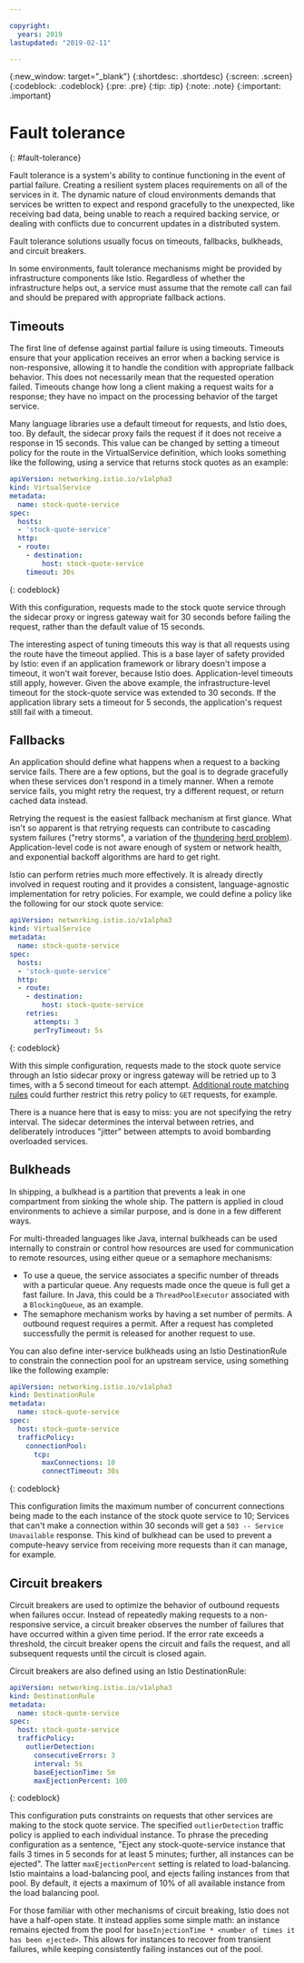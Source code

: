 ```yaml
---

copyright:
  years: 2019
lastupdated: "2019-02-11"

---
```


{:new_window: target="_blank"}
{:shortdesc: .shortdesc}
{:screen: .screen}
{:codeblock: .codeblock}
{:pre: .pre}
{:tip: .tip}
{:note: .note}
{:important: .important}

# Fault tolerance
{: #fault-tolerance}

Fault tolerance is a system's ability to continue functioning in the event of partial failure. Creating a resilient system places requirements on all of the services in it. The dynamic nature of cloud environments demands that services be written to expect and respond gracefully to the unexpected, like receiving bad data, being unable to reach a required backing service, or dealing with conflicts due to concurrent updates in a distributed system. 

Fault tolerance solutions usually focus on timeouts, fallbacks, bulkheads, and circuit breakers.

In some environments, fault tolerance mechanisms might be provided by infrastructure components like Istio. Regardless of whether the infrastructure helps out, a service must assume that the remote call can fail and should be prepared with appropriate fallback actions.

## Timeouts

The first line of defense against partial failure is using timeouts. Timeouts ensure that your application receives an error when a backing service is non-responsive, allowing it to handle the condition with appropriate fallback behavior. This does not necessarily mean that the requested operation failed. Timeouts change how long a client making a request waits for a response; they have no impact on the processing behavior of the target service.

Many language libraries use a default timeout for requests, and Istio does, too. By default, the sidecar proxy fails the request if it does not receive a response in 15 seconds. This value can be changed by setting a timeout policy for the route in the VirtualService definition, which looks something like the following, using a service that returns stock quotes as an example:

```yaml
apiVersion: networking.istio.io/v1alpha3
kind: VirtualService
metadata:
  name: stock-quote-service
spec:
  hosts:
  - 'stock-quote-service'
  http:
  - route:
    - destination:
        host: stock-quote-service
    timeout: 30s
```
{: codeblock}

With this configuration, requests made to the stock quote service through the sidecar proxy or ingress gateway wait for 30 seconds before failing the request, rather than the default value of 15 seconds.

The interesting aspect of tuning timeouts this way is that all requests using the route have the timeout applied. This is a base layer of safety provided by Istio: even if an application framework or library doesn't impose a timeout, it won't wait forever, because Istio does. Application-level timeouts still apply, however. Given the above example, the infrastructure-level timeout for the stock-quote service was extended to 30 seconds. If the application library sets a timeout for 5 seconds, the application's request still fail with a timeout.

## Fallbacks

An application should define what happens when a request to a backing service fails. There are a few options, but the goal is to degrade gracefully when these services don't respond in a timely manner. When a remote service fails, you might retry the request, try a different request, or return cached data instead.

Retrying the request is the easiest fallback mechanism at first glance. What isn't so apparent is that retrying requests can contribute to cascading system failures ("retry storms", a variation of the [thundering herd problem](https://en.wikipedia.org/wiki/Thundering_herd_problem)). Application-level code is not aware enough of system or network health, and exponential backoff algorithms are hard to get right.

Istio can perform retries much more effectively. It is already directly involved in request routing and it provides a consistent, language-agnostic implementation for retry policies. For example, we could define a policy like the following for our stock quote service:

```yaml
apiVersion: networking.istio.io/v1alpha3
kind: VirtualService
metadata:
  name: stock-quote-service
spec:
  hosts:
  - 'stock-quote-service'
  http:
  - route:
    - destination:
        host: stock-quote-service
    retries:
      attempts: 3
      perTryTimeout: 5s
```
{: codeblock}

With this simple configuration, requests made to the stock quote service through an Istio sidecar proxy or ingress gateway will be retried up to 3 times, with a 5 second timeout for each attempt. [Additional route matching rules](https://istio.io/docs/reference/config/istio.networking.v1alpha3/#HTTPMatchRequest) could further restrict this retry policy to `GET` requests, for example.

There is a nuance here that is easy to miss: you are not specifying the retry interval. The sidecar determines the interval between retries, and deliberately introduces "jitter" between attempts to avoid bombarding overloaded services.

## Bulkheads

In shipping, a bulkhead is a partition that prevents a leak in one compartment from sinking the whole ship. The pattern is applied in cloud environments to achieve a similar purpose, and is done in a few different ways.

For multi-threaded languages like Java, internal bulkheads can be used internally to constrain or control how resources are used for communication to remote resources, using either queue or a semaphore mechanisms:

- To use a queue, the service associates a specific number of threads with a particular queue. Any requests made once the queue is full get a fast failure. In Java, this could be a `ThreadPoolExecutor` associated with a `BlockingQueue`, as an example.
- The semaphore mechanism works by having a set number of permits. A outbound request requires a permit. After a request has completed successfully the permit is released for another request to use.

You can also define inter-service bulkheads using an Istio DestinationRule to constrain the connection pool for an upstream service, using something like the following example:

```yaml
apiVersion: networking.istio.io/v1alpha3
kind: DestinationRule
metadata:
  name: stock-quote-service
spec:
  host: stock-quote-service
  trafficPolicy:
    connectionPool:
      tcp:
        maxConnections: 10
        connectTimeout: 30s
```
{: codeblock}

This configuration limits the maximum number of concurrent connections being made to the each instance of the stock quote service to 10; Services that can't make a connection within 30 seconds will get a `503 -- Service Unavailable` response. This kind of bulkhead can be used to prevent a compute-heavy service from receiving more requests than it can manage, for example.

## Circuit breakers

Circuit breakers are used to optimize the behavior of outbound requests when failures occur. Instead of repeatedly making requests to a non-responsive service, a circuit breaker observes the number of failures that have occurred within a given time period. If the error rate exceeds a threshold, the circuit breaker opens the circuit and fails the request, and all subsequent requests until the circuit is closed again.

Circuit breakers are also defined using an Istio DestinationRule:

```yaml
apiVersion: networking.istio.io/v1alpha3
kind: DestinationRule
metadata:
  name: stock-quote-service
spec:
  host: stock-quote-service
  trafficPolicy:
    outlierDetection:
      consecutiveErrors: 3
      interval: 5s
      baseEjectionTime: 5m
      maxEjectionPercent: 100
```
{: codeblock}

This configuration puts constraints on requests that other services are making to the stock quote service. The specified `outlierDetection` traffic policy is applied to each individual instance. To phrase the preceding configuration as a sentence, "Eject any stock-quote-service instance that fails 3 times in 5 seconds for at least 5 minutes; further, all instances can be ejected". The latter `maxEjectionPercent` setting is related to load-balancing. Istio maintains a load-balancing pool, and ejects failing instances from that pool. By default, it ejects a maximum of 10% of all available instance from the load balancing pool.

For those familiar with other mechanisms of circuit breaking, Istio does not have a half-open state. It instead applies some simple math: an instance remains ejected from the pool for `baseInjectionTime * <number of times it has been ejected>`. This allows for instances to recover from transient failures, while keeping consistently failing instances out of the pool.


